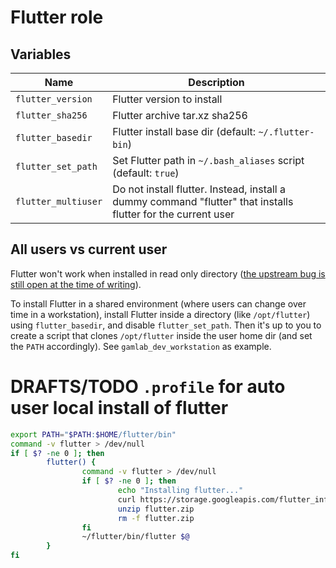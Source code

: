 # Flutter role

## Variables

| Name                | Description |
| ------------------- | ----- |
| `flutter_version`   | Flutter version to install |
| `flutter_sha256`    | Flutter archive tar.xz sha256 |
| `flutter_basedir`   | Flutter install base dir (default: `~/.flutter-bin`) |
| `flutter_set_path`  | Set Flutter path in `~/.bash_aliases` script (default: `true`) |
| `flutter_multiuser` | Do not install flutter. Instead, install a dummy command "flutter" that installs flutter for the current user |

## All users vs current user

Flutter won't work when installed in read only directory
([the upstream bug is still open at the time of writing](https://github.com/flutter/flutter/issues/91255)).

To install Flutter in a shared environment (where users can change over time
in a workstation), install Flutter inside a directory (like `/opt/flutter`)
using `flutter_basedir`, and disable `flutter_set_path`. Then it's up to you
to create a script that clones `/opt/flutter` inside the user home dir (and set
the `PATH` accordingly). See `gamlab_dev_workstation` as example.

# DRAFTS/TODO `.profile` for auto user local install of flutter

```bash
export PATH="$PATH:$HOME/flutter/bin"
command -v flutter > /dev/null
if [ $? -ne 0 ]; then
        flutter() {
                command -v flutter > /dev/null
                if [ $? -ne 0 ]; then
                        echo "Installing flutter..."
                        curl https://storage.googleapis.com/flutter_infra_release/releases/stable/macos/flutter_macos_2.10.5-stable.zip -o flutter.zip
                        unzip flutter.zip
                        rm -f flutter.zip
                fi
                ~/flutter/bin/flutter $@
        }
fi
```
